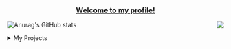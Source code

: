   <h3 align="center" style="text-decoration: underline;">Welcome to my profile!</h3>
  
![Anurag's GitHub stats](https://github-readme-stats.vercel.app/api?username=Mirrrrrow&show_icons=true&theme=dracula)
[<img src="https://lanyard-profile-readme.vercel.app/api/261046946754461696" align="right">](https://discord.com/users/261046946754461696)

<details>
  <summary>My Projects</summary>
  
I Head-Developer for the roleplay server [State Of Tomorrow](https://stateoftomorrow.de)

</details>
